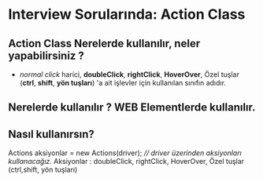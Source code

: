 # Interview Sorularında: Action Class

## Action Class Nerelerde kullanılır, neler yapabilirsiniz ?
  - _normal click_ harici, **doubleClick**, **rightClick**, **HoverOver**,
    Özel tuşlar (**ctrl**, **shift**, **yön tuşları**) 'a ait işlevler için
    kullanılan sınıfın adıdır. 

## Nerelerde kullanılır ? **WEB Elementlerde kullanılır.**

## Nasıl kullanırsın?
Actions aksiyonlar = new Actions(driver);  _// driver üzerinden aksiyonları kullanacağız._
Aksiyonlar :   doubleClick, rightClick, HoverOver, Özel tuşlar (ctrl,shift, yön tuşları)
